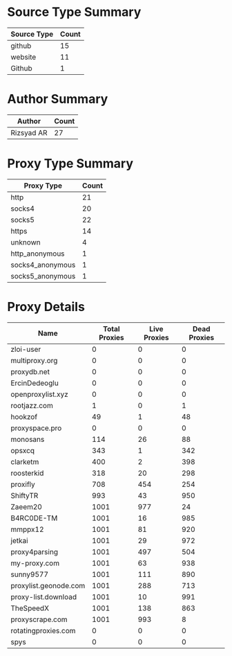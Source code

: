 # Source Type Summary

| Source Type | Count |
|-------------|-------|
| github | 15 |
| website | 11 |
| Github | 1 |


# Author Summary

| Author | Count |
|--------|-------|
| Rizsyad AR | 27 |


# Proxy Type Summary

| Proxy Type | Count |
|------------|-------|
| http | 21 |
| socks4 | 20 |
| socks5 | 22 |
| https | 14 |
| unknown | 4 |
| http_anonymous | 1 |
| socks4_anonymous | 1 |
| socks5_anonymous | 1 |


# Proxy Details

| Name | Total Proxies | Live Proxies | Dead Proxies |
|------|---------------|--------------|---------------|
| zloi-user | 0 | 0 | 0 |
| multiproxy.org | 0 | 0 | 0 |
| proxydb.net | 0 | 0 | 0 |
| ErcinDedeoglu | 0 | 0 | 0 |
| openproxylist.xyz | 0 | 0 | 0 |
| rootjazz.com | 1 | 0 | 1 |
| hookzof | 49 | 1 | 48 |
| proxyspace.pro | 0 | 0 | 0 |
| monosans | 114 | 26 | 88 |
| opsxcq | 343 | 1 | 342 |
| clarketm | 400 | 2 | 398 |
| roosterkid | 318 | 20 | 298 |
| proxifly | 708 | 454 | 254 |
| ShiftyTR | 993 | 43 | 950 |
| Zaeem20 | 1001 | 977 | 24 |
| B4RC0DE-TM | 1001 | 16 | 985 |
| mmppx12 | 1001 | 81 | 920 |
| jetkai | 1001 | 29 | 972 |
| proxy4parsing | 1001 | 497 | 504 |
| my-proxy.com | 1001 | 63 | 938 |
| sunny9577 | 1001 | 111 | 890 |
| proxylist.geonode.com | 1001 | 288 | 713 |
| proxy-list.download | 1001 | 10 | 991 |
| TheSpeedX | 1001 | 138 | 863 |
| proxyscrape.com | 1001 | 993 | 8 |
| rotatingproxies.com | 0 | 0 | 0 |
| spys | 0 | 0 | 0 |
